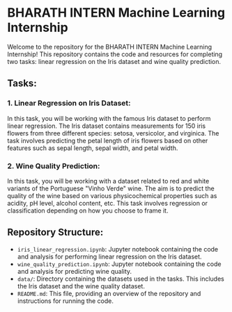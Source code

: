
# BHARATH INTERN Machine Learning Internship

Welcome to the repository for the BHARATH INTERN Machine Learning Internship! This repository contains the code and resources for completing two tasks: linear regression on the Iris dataset and wine quality prediction.

## Tasks:

### 1. Linear Regression on Iris Dataset:
In this task, you will be working with the famous Iris dataset to perform linear regression. The Iris dataset contains measurements for 150 iris flowers from three different species: setosa, versicolor, and virginica. The task involves predicting the petal length of iris flowers based on other features such as sepal length, sepal width, and petal width.

### 2. Wine Quality Prediction:
In this task, you will be working with a dataset related to red and white variants of the Portuguese "Vinho Verde" wine. The aim is to predict the quality of the wine based on various physicochemical properties such as acidity, pH level, alcohol content, etc. This task involves regression or classification depending on how you choose to frame it.

## Repository Structure:

- `iris_linear_regression.ipynb`: Jupyter notebook containing the code and analysis for performing linear regression on the Iris dataset.
- `wine_quality_prediction.ipynb`: Jupyter notebook containing the code and analysis for predicting wine quality.
- `data/`: Directory containing the datasets used in the tasks. This includes the Iris dataset and the wine quality dataset.
- `README.md`: This file, providing an overview of the repository and instructions for running the code.
